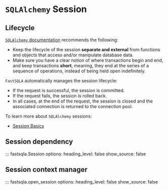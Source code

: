 # `SQLAlchemy` Session

## Lifecycle

[`SQLAlchemy` documentation](https://docs.sqlalchemy.org/en/20/orm/session_basics.html#when-do-i-construct-a-session-when-do-i-commit-it-and-when-do-i-close-it)
recommends the following:

*  Keep the lifecycle of the session **separate and external** from functions and
    objects that access and/or manipulate database data.
*  Make sure you have a clear notion of where transactions begin and end, and keep
    transactions **short**, meaning, they end at the series of a sequence of operations,
    instead of being held open indefinitely.

`FastSQLA` automatically manages the session lifecycle:

* If the request is successful, the session is committed.
* If the request fails, the session is rolled back.
* In all cases, at the end of the request, the session is closed and the associated
  connection is returned to the connection pool.


To learn more about `SQLAlchemy` sessions:

* [Session Basics](https://docs.sqlalchemy.org/en/20/orm/session_basics.html#)


## Session dependency

::: fastsqla.Session
    options:
        heading_level: false
        show_source: false

## Session context manager

::: fastsqla.open_session
    options:
        heading_level: false
        show_source: false
